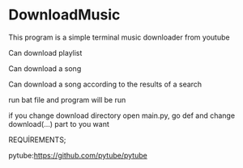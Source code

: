 # DownloadMusic

This program is a simple terminal music downloader from youtube

Can download playlist

Can download a song

Can download a song according to the results of a search

run bat file and program will be run

if you change download directory open main.py, go def and change download(...) part to you want



REQUİREMENTS;

pytube:https://github.com/pytube/pytube

